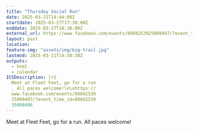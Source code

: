 ```yaml
---
title: "Thursday Social Run"
date: 2025-03-21T14:44:00Z
startdate: 2025-03-27T17:30:00Z
enddate: 2025-03-27T18:30:00Z
external_url: https://www.facebook.com/events/8984253925008497/?event_time_id=8984253935008496
layout: post
location: 
feature-img: "assets/img/big-trail.jpg"
lastmod: 2025-03-21T14:58:38Z
outputs:
  - html
  - calendar
ICSDescription: |+2
  Meet at Fleet Feet, go for a run  . All paces welcome!\n\nhttps://  www.facebook.com/events/89842539  25008497/?event_time_id=89842539  35008496
---
```


Meet at Fleet Feet, go for a run. All paces welcome!<br>
  <br>
  
